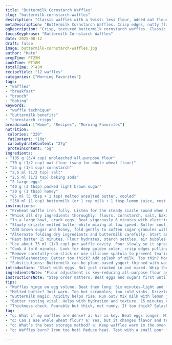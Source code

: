 ```yaml
---
title: "Buttermilk Cornstarch Waffles"
slug: "buttermilk-cornstarch-waffles"
description: "Classic waffles with a twist: less flour, added oat flour for texture and nutty depth, swapping canola oil for melted unsalted butter. The batter rests for easier handling and crispier edges. Eggs beaten longer for volume, balanced sweetness with brown sugar replaced partly by honey. Cook in preheated waffle iron until golden brown, steam hisses stop. Textured, tender, slightly chewy. Easy substitutes for dairy or flour provided. Expect a rustic, lively waffle not overly smooth, with bite and browning cues guiding timing."
metaDescription: "Buttermilk Cornstarch Waffles. Crisp edges, nutty flavors, egg volume, classic twist."
ogDescription: "Crisp, textured buttermilk cornstarch waffles. Classic with a nutty depth. Perfect for breakfast."
focusKeyphrase: "Buttermilk Cornstarch Waffles"
date: 2025-08-12
draft: false
image: buttermilk-cornstarch-waffles.jpg
author: "Kate"
prepTime: PT25M
cookTime: PT18M
totalTime: PT43M
recipeYield: "12 waffles"
categories: ["Morning Favorites"]
tags:
- "waffles"
- "breakfast"
- "brunch"
- "baking"
keywords:
- "waffle technique"
- "buttermilk benefits"
- "cornstarch crispy"
breadcrumb: ["Home", "Recipes", "Morning Favorites"]
nutrition: 
 calories: "220"
 fatContent: "10g"
 carbohydrateContent: "27g"
 proteinContent: "5g"
ingredients:
- "105 g (3/4 cup) unbleached all-purpose flour"
- "70 g (1/2 cup) oat flour (swap for whole wheat flour)"
- "35 g (1/4 cup) cornstarch"
- "2,5 ml (1/2 tsp) salt"
- "2,5 ml (1/2 tsp) baking soda"
- "2 large eggs"
- "40 g (3 tbsp) packed light brown sugar"
- "20 g (1 tbsp) honey"
- "85 ml (5 tbsp + 1 tsp) melted unsalted butter, cooled"
- "250 ml (1 cup) buttermilk (or 1 cup milk + 1 tbsp lemon juice, rest 5 min)"
instructions:
- "Preheat waffle iron fully. Listen for the steady sizzle sound when batter hits metal. Keep it hot."
- "Whisk all dry ingredients thoroughly: flours, cornstarch, salt, baking soda. Mix well to evenly distribute leavening. No lumps here."
- "In a large bowl, crack eggs. Beat vigorously 6 minutes with electric mixer till pale, volume triples, ribbons form when beating tool lifts. This traps air — key for lightness."
- "Slowly drizzle melted butter while mixing at low speed. Butter cool but still liquid—too hot kills eggs, curdling ruins texture. Mix just incorporated."
- "Add brown sugar and honey, fold gently to soften sugar granules without deflating beaten eggs. Honey adds moisture and subtle caramel flavor; don’t overdo or batter gets gummy."
- "Alternate folding dry ingredients and buttermilk carefully. Start and end with dry. Don’t overmix. The batter should be slightly lumpy, thick but pourable. Overworked batter yields dense waffles."
- "Rest batter 15 minutes. Flour hydrates, starch settles, air bubbles stabilize. Longer rest firms batter, helps with edges crisping during cooking."
- "Use about 75 ml (1/3 cup) per waffle cavity. Pour slowly so it spreads but doesn’t overflow. Close lid quickly to trap steam."
- "Cook 4 to 6 minutes. Look for deep golden color, crisp edges pulling subtly away from iron. Steam should slow to occasional little puffs. If steam hisses continuously, batter is wet or iron too cool."
- "Remove carefully—non-stick or use silicone spatula to prevent tearing. Stack waffles in 100°C oven if serving all at once, keeps them dry and crisp."
- "Troubleshooting: Batter too thick? Add splash of milk. Too thin? More flour or oat flour helps absorb moisture without grit. Gummy inside? Overmix or undercook. Pale waffles? Iron not hot enough or batter too wet."
- "Substitutions: Buttermilk can be plant-based yogurt thinned with water; melted butter replaced with neutral oil but flavor is flatter. Oat flour adds chew, but whole wheat takes it earthier. Cornstarch critical for crisp texture—never skip."
introduction: "Start with eggs. Not just cracked in and mixed. Whip them till ribbons form. That’s where volume begins—your waffle isn’t flat pancake masquerading as a waffle. Then butter warms just so: too hot and it kills your bubbles; too cold and it sinks to the bottom. Mixing dry ingredients like flour, cornstarch, salt, and baking soda lets them spread evenly. Cornstarch is your secret weapon for crisp edges—wafers instead of soggy pancakes. Rest the batter. 10-15 minutes is worth it for the flour to hydrate and the texture to tighten. Watch steam, the sound that signals doneness. When it quiets, your waffle is golden, crispy at the edges but tender inside. Avoid the common mistake of overmixing which creates toughness. These waffles have slight lumps—that’s normal and wanted for authentic texture. No smooth industrial batter here. Flavor? Honey plus brown sugar creates complexity but not saccharine sweetness. Melted butter brings richness, replaceable with canola, but expect flavor loss. Use oat flour to add rustic chew; whole wheat is a last resort—too strong for delicate waffle flavor. Master these fundamentals and your waffle iron will thank you."
ingredientsNote: "Flour adjustment is key—reducing all-purpose flour and adding oat flour alters texture and flavor. Oat flour’s finer softness keeps waffles tender but slightly chewy, avoids heaviness. Cornstarch is essential here—not just filler. Gives structural crunch. Salt and baking soda must be measured precisely; too little and waffles are flat, too much and bitterness rises. Egg whites beaten separately isn't necessary but think of beating whole eggs thoroughly as the same air-enrichment step. For oil, unsalted melted butter provides richness and superior mouthfeel compared to neutral oils like canola, but canola oil is an acceptable cheat. Buttermilk adds acidity activating baking soda—if unavailable, add 1 tbsp lemon juice or white vinegar to milk, let sit 5 minutes. Sugar changes: swapping part brown sugar with honey adds moisture and flavor depth. Honey can brown faster so watch cooking times. Typical batter thickness lies between pancake batter and cookie dough: think pourable but dense—clinging in dollops rather than flowing liquid."
instructionsNote: "Step order matters. Beat eggs and sugars first until pale and ribboning for volume, or expect dense waffles. Incorporate melted butter gently—too hot scrambles eggs, too cold leads to oily pockets. Alternate dry ingredients with buttermilk folding carefully to avoid overmixing: some small lumps of flour visible are fine and desirable. Let batter rest for up to 15 minutes to hydrate starch and relax gluten, which improves texture and edge crispness. Cooking is equal parts temperature and timing: preheat your waffle iron fully; a hot, crackling sizzle when batter hits is your sign. Hardware differs—monitor steam release towards end of cooking: when it slows considerably, open carefully. Crispy edges should pull slightly away from iron’s waffle pockets. Stack waffles on wire rack or keep warm in low oven to leave crisp edges intact. Avoid stacking in piles immediately; steam ruins your crunch. Common mistakes include overmixing causing tough waffles, or pouring too much batter causing uneven cooking. Use less batter for thinner, crisper waffles and more for thick, tender interiors. Note substitutions and adjustments can affect batter hydration and cooking times so treat visual and tactile cues as primary indicators."
tips:
- "Waffles hinge on egg volume. Beat them long. Six minutes—light and fluffy. Pancake flatness? Do it right. No shortcuts. Keep an eye on air."
- "Melted butter? Just warm. Too hot scrambles; too cold sinks. Drizzle while mixing at low speed. Don't rush. Texture means everything."
- "Buttermilk magic. Acidity helps rise. Run out? Mix milk with lemon juice. Let it sit. It works in a pinch. No buttermilk? Options exist."
- "Batter resting vital. Helps with hydration and texture. 15 minutes can make a difference. Don't skip this part. Critical for crisp edges."
- "Thickness check. Pourable but thick, not runny. If too thick? Splash some milk. Too thin? More flour. Balance means good waffles. Adjust as needed."
faq:
- "q: What if my waffles are dense? a: Air is key. Beat eggs longer. Mix gently. If batter thick? Add milk for balance. Watch mixing."
- "q: Can I use whole wheat flour? a: Yes, but it changes flavor and texture. Earthier taste. Better as a last resort. Watch density."
- "q: What’s the best storage method? a: Keep waffles warm in the oven. Stack? Not yet. Steam softens. Separate layers with parchment."
- "q: Waffles burn? Iron too hot! Reduce heat. Test with a small pour first. If steam constant? Too wet or temperature off. Adjust and retry."

---
```


